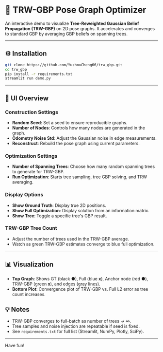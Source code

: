 # 🌲 TRW-GBP Pose Graph Optimizer

An interactive demo to visualize **Tree-Reweighted Gaussian Belief Propagation (TRW-GBP)** on 2D pose graphs.
It accelerates and converges to standard GBP by averaging GBP beliefs on spanning trees.

---

## ⚙️ Installation

```bash
git clone https://github.com/YuzhouCheng66/trw_gbp.git
cd trw_gbp
pip install -r requirements.txt
streamlit run demo.py
```

---

## 🔢 UI Overview

### Construction Settings
- **Random Seed**: Set a seed to ensure reproducible graphs.
- **Number of Nodes**: Controls how many nodes are generated in the graph.
- **Odometry Noise Std**: Adjust the Gaussian noise in edge measurements.
- **Reconstruct**: Rebuild the pose graph using current parameters.

### Optimization Settings
- **Number of Spanning Trees**: Choose how many random spanning trees to generate for TRW-GBP.
- **Run Optimization**: Starts tree sampling, tree GBP solving, and TRW averaging.

### Display Options
- **Show Ground Truth**: Display true 2D positions.
- **Show Full Optimization**: Display solution from an information matrix.
- **Show Tree**: Toggle a specific tree's GBP result.

### TRW-GBP Tree Count
- Adjust the number of trees used in the TRW-GBP average.
- Watch as green TRW-GBP estimates converge to blue full optimization.

---

## 📊 Visualization

- **Top Graph**: Shows GT (black ●), 
  Full (blue **x**), 
  Anchor node (red ●), 
  TRW-GBP (green **x**), 
  and edges (gray lines).
- **Bottom Plot**: Convergence plot of TRW-GBP vs. Full L2 error as tree count increases.

## 💡 Notes

- TRW-GBP converges to full-batch as number of trees → ∞.
- Tree samples and noise injection are repeatable if seed is fixed.
- See `requirements.txt` for full list (Streamlit, NumPy, Plotly, SciPy).
---


Have fun! 
